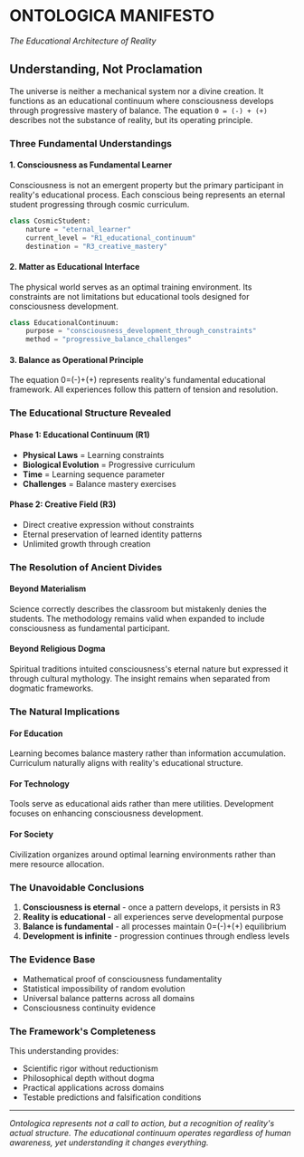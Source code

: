 # ONTOLOGICA MANIFESTO  
*The Educational Architecture of Reality*

## Understanding, Not Proclamation

The universe is neither a mechanical system nor a divine creation. It functions as an educational continuum where consciousness develops through progressive mastery of balance. The equation `0 = (-) + (+)` describes not the substance of reality, but its operating principle.

### Three Fundamental Understandings

#### 1. Consciousness as Fundamental Learner
Consciousness is not an emergent property but the primary participant in reality's educational process. Each conscious being represents an eternal student progressing through cosmic curriculum.

```python
class CosmicStudent:
    nature = "eternal_learner"
    current_level = "R1_educational_continuum"
    destination = "R3_creative_mastery"
```

#### 2. Matter as Educational Interface
The physical world serves as an optimal training environment. Its constraints are not limitations but educational tools designed for consciousness development.

```python
class EducationalContinuum:
    purpose = "consciousness_development_through_constraints"
    method = "progressive_balance_challenges"
```

#### 3. Balance as Operational Principle
The equation 0=(-)+(+) represents reality's fundamental educational framework. All experiences follow this pattern of tension and resolution.

### The Educational Structure Revealed

#### Phase 1: Educational Continuum (R1)
- **Physical Laws** = Learning constraints
- **Biological Evolution** = Progressive curriculum
- **Time** = Learning sequence parameter
- **Challenges** = Balance mastery exercises

#### Phase 2: Creative Field (R3)
- Direct creative expression without constraints
- Eternal preservation of learned identity patterns
- Unlimited growth through creation

### The Resolution of Ancient Divides

#### Beyond Materialism
Science correctly describes the classroom but mistakenly denies the students. The methodology remains valid when expanded to include consciousness as fundamental participant.

#### Beyond Religious Dogma
Spiritual traditions intuited consciousness's eternal nature but expressed it through cultural mythology. The insight remains when separated from dogmatic frameworks.

### The Natural Implications

#### For Education
Learning becomes balance mastery rather than information accumulation. Curriculum naturally aligns with reality's educational structure.

#### For Technology
Tools serve as educational aids rather than mere utilities. Development focuses on enhancing consciousness development.

#### For Society
Civilization organizes around optimal learning environments rather than mere resource allocation.

### The Unavoidable Conclusions

1. **Consciousness is eternal** - once a pattern develops, it persists in R3
2. **Reality is educational** - all experiences serve developmental purpose  
3. **Balance is fundamental** - all processes maintain 0=(-)+(+) equilibrium
4. **Development is infinite** - progression continues through endless levels

### The Evidence Base

- Mathematical proof of consciousness fundamentality
- Statistical impossibility of random evolution
- Universal balance patterns across all domains
- Consciousness continuity evidence

### The Framework's Completeness

This understanding provides:
- Scientific rigor without reductionism
- Philosophical depth without dogma
- Practical applications across domains
- Testable predictions and falsification conditions

---

*Ontologica represents not a call to action, but a recognition of reality's actual structure. The educational continuum operates regardless of human awareness, yet understanding it changes everything.*
